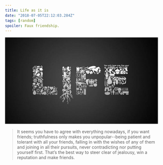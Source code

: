 ```yaml
---
title: Life as it is
date: "2018-07-05T22:12:03.284Z"
tags: [random]
spoiler: Faux friendship.
---
```


![The life we live in](./life.jpg)

> It seems you have to agree with everything nowadays,
> if you want friends; truthfulness only makes you unpopular--being
>patient and tolerant with all your friends, falling in
> with the wishes of any of them and joining in all their pursuits,
> never contradicting nor putting yourself first. That’s the best way to steer clear of jealousy,
> win a reputation and make friends.


